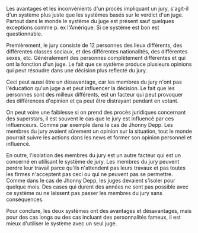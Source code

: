 Les avantages et les inconvénients d'un procès impliquant un jury, s'agit-il d'un système plus juste que les systèmes basés sur le verdict d'un juge. Partout dans le monde le système du juge est présent sauf quelques exceptions comme p. ex l'Amérique. Si ce système est bon est questionnable.

Premièrement, le jury consiste de 12 personnes des lieux différents, des différentes classes sociaux, et des différentes nationalités, des différentes sexes, etc. Généralement des personnes complètement différentes et qui ont la fonction d'un juge.
Le fait que ce système produce plusieurs opinions qui peut résoudre dans une décision plus reflecté du jury. 

Ceci peut aussi être un désavantage, car les membres du jury n'ont pas l'éducation qu'un juge a et peut influencer la décision. Le fait que les personnes sont des milleux différents, est un facteur qui peut provoquer des différences d'opinion et ça peut être distrayant pendant en votant.

On peut voire une faiblesse si on prend des procès juridiques concernant des superstars, il est souvent le cas que le jury est influencé par ces influenceurs.
Comme par exemple dans le cas de Jhonny Depp. Les membres du jury avaient sûrement un opinion sur la situation, tout le monde pourrait suivre les actions dans les news et former son opinion personnel et influencé. 

En outre, l'isolation des membres du jury est un autre facteur qui est un concerné en utilisant le système de jury. Les membres du jury peuvent perdre leur travail parce qu'ils n'attendent pas leurs travaux et pas toutes les firmes n'acceptent pas ceci ou qui ne peuvent pas se permettre.
Comme dans le cas de Jhonny Depp, les juges devaient s'isoler pour quelque mois. Des cases qui durent des années ne sont pas possible avec ce système ou ne laissent pas passer les membres du jury sans conséquences.

Pour conclure, les deux systèmes ont des avantages et désavantages, mais pour des cas longs ou des cas incluant des personnalités fameux, il est mieux d'utiliser le système avec un seul juge.
